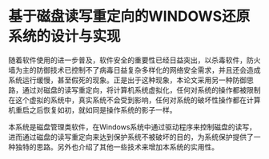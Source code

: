 # 基于磁盘读写重定向的WINDOWS还原系统的设计与实现

随着软件使用的进一步普及，软件安全的重要性已经日益突出，以杀毒软件，防火墙为主的防御技术已控制不了病毒日益复杂多样化的网络安全需求，并且还会造成系统运行缓慢，甚至假死的现象。正是出于这种现象，本论文采用另一种防御思路，通过对磁盘的读写重定向，将计算机系统虚拟化，任何对系统的操作都被限制在这个虚拟的系统中，真实系统不会受到影响，任何对系统的破坏性操作都在计算机重启之后恢复如初，就如同是操作系统的影子一样。

本系统是磁盘管理类软件，在Windows系统中通过驱动程序来控制磁盘的读写，进而通过磁盘的读写重定向来达到保护系统不被破坏的目的，为系统保护提供了一种独特的思路。另外也介绍了其他一些技术来增加本系统的实用性。
